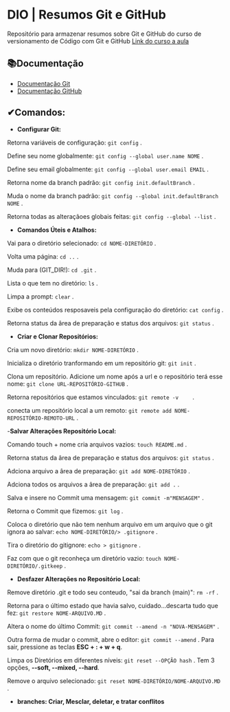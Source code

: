 
# DIO | Resumos Git e GitHub

Repositório para armazenar resumos sobre Git e GitHub do curso de versionamento de Código com Git e GitHub
[Link do curso a aula](https://web.dio.me/course/versionamento-de-codigo-com-git-e-github/learning/599dd3dd-d189-474f-a55c-22f37b4472da?back=/track/santander-2024-backend-com-java&tab=undefined&moduleId=undefined)


## 📚Documentação
- [Documentação Git](https://git-scm.com/doc)
- [Documentação GitHub](https://docs.github.com/)

## ✔Comandos:

- **Configurar Git:**

Retorna variáveis de configuração:
    ```
    git config
    ```
    .
    
Define seu nome globalmente:
    ```
    git config --global user.name NOME
    ```
    .

Define seu email globalmente:
    ```
    git config --global user.email EMAIL
    ```
    .

Retorna nome da branch padrão:
    ```
    git config init.defaultBranch
    ```
    .

Muda o nome da branch padrão:
    ```
    git config --global init.defaultBranch NOME
    ```
    .

Retorna todas as alteraçãoes globais feitas:
    ```
    git config --global --list
    ```
    .


- **Comandos Úteis e Atalhos:**

Vai para o diretório selecionado:
    ```
    cd NOME-DIRETÓRIO
    ```
    .

Volta uma página:
    ```
    cd ..
    ```
    .

Muda para (GIT_DIR!):
    ```
    cd .git
    ```
    .

Lista o que tem no diretório:
    ```
    ls
    ```
    .

Limpa a prompt:
    ```
    clear
    ```
    .

Exibe os conteúdos resposaveis pela configuração do diretório:
    ```
    cat config
    ```
    .

Retorna status da ârea de preparação e status dos arquivos:
    ```
    git status
    ```
    .




- **Criar e Clonar Repositórios:**

Cria um novo diretório:
    ```
    mkdir NOME-DIRETÓRIO
    ```
    .

Inicializa o diretório tranformando em um repositório git:
    ```
    git init
    ```
    .

Clona um repositório. Adicione um nome após a url e o repositório terá esse nome:
    ```
    git clone URL-REPOSITÓRIO-GITHUB
    ```
    .
    
Retorna repositórios que estamos vinculados:
    ```
    git remote -v    
    ```
    .
    
conecta um repositório local a um remoto:
    ```
    git remote add NOME-REPOSITÓRIO-REMOTO-URL
    ```
    .



-**Salvar Alterações Repositório Local:**

Comando touch + nome  cria arquivos vazios:
    ```
    touch README.md
    ```
    .

Retorna status da ârea de preparação e status dos arquivos:
    ```
    git status
    ```
    .

Adciona arquivo a ârea de preparação:
    ```
    git add NOME-DIRETÓRIO
    ```
    .

Adciona todos os arquivos a ârea de preparação:
    ```
    git add .
    ```
    .

Salva e insere no Commit uma mensagem:
    ```
    git commit -m"MENSAGEM"
    ```
    .

Retorna o Commit que fizemos:
    ```
    git log
    ```
    .

Coloca o diretório que não tem nenhum arquivo em um arquivo que o git ignora ao salvar:
    ```
    echo NOME-DIRETÓRIO/> .gitignore
    ```
    .

Tira o diretório do gitignore:
    ```
    echo > gitignore
    ```
    .

Faz com que o git reconheça um diretório vazio:
    ```
    touch NOME-DIRETÓRIO/.gitkeep
    ```
    .


- **Desfazer Alterações no Repositório Local:**

Remove diretório .git e todo seu conteudo, "sai da branch (main)":
    ```
    rm -rf
    ```
    .

Retorna para o último estado que havia salvo, cuidado...descarta tudo que fez:
    ```
    git restore NOME-ARQUIVO.MD
    ```
    .

Altera o nome do último Commit:
    ```
    git commit --amend -n "NOVA-MENSAGEM"
    ```
    .

Outra forma de mudar o commit, abre o editor:
    ```
    git commit --amend
    ```
    .  Para sair, pressione as teclas **ESC + : + w + q**.

Limpa os Diretórios em diferentes níveis:
    ```
    git reset --OPÇÃO hash
    ```
    . Tem 3 opções, **--soft, --mixed, --hard**.

Remove o arquivo selecionado:
    ```
    git reset NOME-DIRETÓRIO/NOME-ARQUIVO.MD
    ```
    .

- **branches: Criar, Mesclar, deletar, e tratar conflitos**



